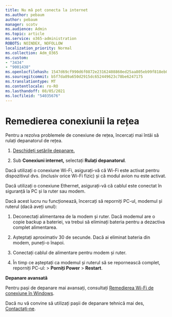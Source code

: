 ```yaml
---
title: Nu mă pot conecta la internet
ms.author: pebaum
author: pebaum
manager: scotv
ms.audience: Admin
ms.topic: article
ms.service: o365-administration
ROBOTS: NOINDEX, NOFOLLOW
localization_priority: Normal
ms.collection: Adm_O365
ms.custom:
- "3434"
- "9001438"
ms.openlocfilehash: 1547d69cf990d6f0872e23162408860ed25aa805eb99f818eb079d0f7e04ce35
ms.sourcegitcommit: b5f7da89a650d2915dc652449623c78be6247175
ms.translationtype: MT
ms.contentlocale: ro-RO
ms.lasthandoff: 08/05/2021
ms.locfileid: "54035676"
---
```

# <a name="fix-network-connection"></a>Remedierea conexiunii la rețea

Pentru a rezolva problemele de conexiune de rețea, încercați mai întâi să rulați depanatorul de rețea. 

1. [Deschideți setările depanare.](ms-settings:troubleshoot)

2. Sub **Conexiuni internet,** selectați **Rulați depanatorul**.

Dacă utilizați o conexiune Wi-Fi, asigurați-vă că Wi-Fi este activat pentru dispozitivul dvs. (inclusiv orice Wi-Fi fizic) și că modul avion nu este activat.

Dacă utilizați o conexiune Ethernet, asigurați-vă că cablul este conectat în siguranță la PC și la ruter sau modem.

Dacă acest lucru nu funcționează, încercați să reporniți PC-ul, modemul și ruterul (dacă aveți unul):

1. Deconectați alimentarea de la modem și ruter. Dacă modemul are o copie backup a bateriei, va trebui să eliminați bateria pentru a dezactiva complet alimentarea.

2. Așteptați aproximativ 30 de secunde. Dacă ai eliminat bateria din modem, puneți-o înapoi.

3. Conectați cablul de alimentare pentru modem și ruter.

4. În timp ce așteptați ca modemul și ruterul să se repornească complet, reporniți PC-ul:   >  **Porniți Power**  >  **Restart**.

**Depanare avansată**

Pentru pași de depanare mai avansați, consultați [Remedierea Wi-Fi de conexiune în Windows](https://support.microsoft.com/help/10741?ocid=SMC10741%2F). 

Dacă nu vă convine să utilizați pașii de depanare tehnică mai des, [Contactați-ne](https://support.microsoft.com/contactus).
